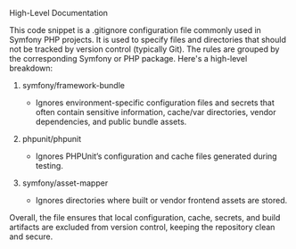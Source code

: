 High-Level Documentation

This code snippet is a .gitignore configuration file commonly used in Symfony PHP projects. It is used to specify files and directories that should not be tracked by version control (typically Git). The rules are grouped by the corresponding Symfony or PHP package. Here's a high-level breakdown:

1. symfony/framework-bundle
   - Ignores environment-specific configuration files and secrets that often contain sensitive information, cache/var directories, vendor dependencies, and public bundle assets.

2. phpunit/phpunit
   - Ignores PHPUnit’s configuration and cache files generated during testing.

3. symfony/asset-mapper
   - Ignores directories where built or vendor frontend assets are stored.

Overall, the file ensures that local configuration, cache, secrets, and build artifacts are excluded from version control, keeping the repository clean and secure.